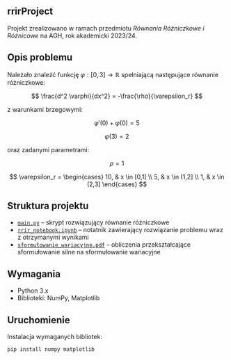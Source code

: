 ## rrirProject

Projekt zrealizowano w ramach przedmiotu *Równania Różniczkowe i Różnicowe* na AGH, rok akademicki 2023/24.

## Opis problemu

Należało znaleźć funkcję
$\varphi: [0,3] \to \mathbb{R}$
spełniającą następujące równanie różniczkowe:

$$
\frac{d^2 \varphi}{dx^2} = -\frac{\rho}{\varepsilon_r}
$$

z warunkami brzegowymi:

$$
\varphi'(0) + \varphi(0) = 5
$$

$$
\varphi(3) = 2
$$

oraz zadanymi parametrami:

$$
\rho = 1
$$

$$
\varepsilon_r =
\begin{cases}
10, & x \in [0,1] \\
5, & x \in (1,2] \\
1, & x \in (2,3]
\end{cases}
$$

## Struktura projektu

- [`main.py`](https://github.com/OlGierd03/rrirProject/blob/main/main.py) – skrypt rozwiązujący równanie różniczkowe
- [`rrir_notebook.ipynb`](https://github.com/OlGierd03/rrirProject/blob/main/rrir_notebook.ipynb) – notatnik zawierający rozwiązanie problemu wraz z otrzymanymi wynikami
- [`sformułowanie_wariacyjne.pdf`](https://github.com/OlGierd03/rrirProject/blob/main/sformu%C5%82owanie_wariacyjne.pdf) – obliczenia przekształcające sformułowanie silne na sformułowanie wariacyjne 

## Wymagania

- Python 3.x
- Biblioteki: NumPy, Matplotlib

## Uruchomienie

Instalacja wymaganych bibliotek:
```bash
pip install numpy matplotlib
